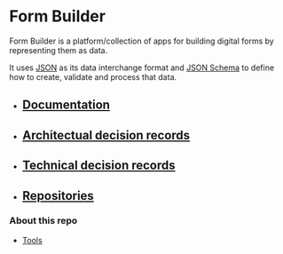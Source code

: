 # Form Builder

Form Builder is a platform/collection of apps for building digital forms by representing them as data.

It uses [JSON](documentation/glossary.md#json-and-json-schema) as its data interchange format and [JSON Schema](documentation/glossary.md#json-schema) to define how to create, validate and process that data.

- ## [Documentation](documentation/documentation.md)

- ## [Architectual decision records](decisions/README.md)

- ## [Technical decision records](technical/README.md)

- ## [Repositories](repositories.md)



### About this repo
- [Tools](tools.md)

